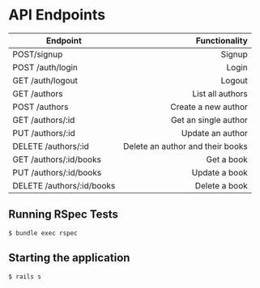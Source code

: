 # API Endpoints

| Endpoint                  |                    Functionality |
|---------------------------|---------------------------------:|
| POST/signup               |                           Signup |
| POST /auth/login          |                            Login |
| GET /auth/logout          |                           Logout |
| GET /authors              |                 List all authors |
| POST /authors             |              Create a new author |
| GET /authors/:id          |             Get an single author |
| PUT /authors/:id          |                 Update an author |
| DELETE /authors/:id       | Delete an author and their books |
| GET /authors/:id/books    |                       Get a book |
| PUT /authors/:id/books    |                    Update a book |
| DELETE /authors/:id/books |                    Delete a book |

## Running RSpec Tests

`$ bundle exec rspec`

## Starting the application

`$ rails s`